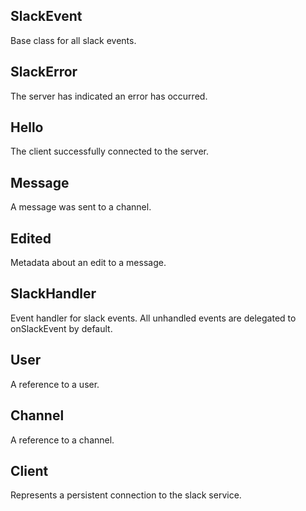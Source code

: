 ## SlackEvent

Base class for all slack events.


## SlackError

The server has indicated an error has occurred.


## Hello

The client successfully connected to the server.


## Message

A message was sent to a channel.


## Edited

Metadata about an edit to a message.


## SlackHandler

Event handler for slack events. All unhandled events
are delegated to onSlackEvent by default.


## User

A reference to a user.


## Channel

A reference to a channel.


## Client

Represents a persistent connection to the slack service.

